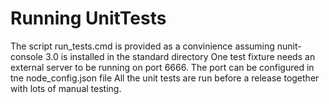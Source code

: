 ﻿Running UnitTests
===========================================
The script run_tests.cmd is provided as a convinience assuming nunit-console 3.0 is installed in the standard directory
One test fixture needs an external server to be running on port 6666. The port can be configured in tne node_config.json file
All the unit tests are run before a release together with lots of manual testing.
